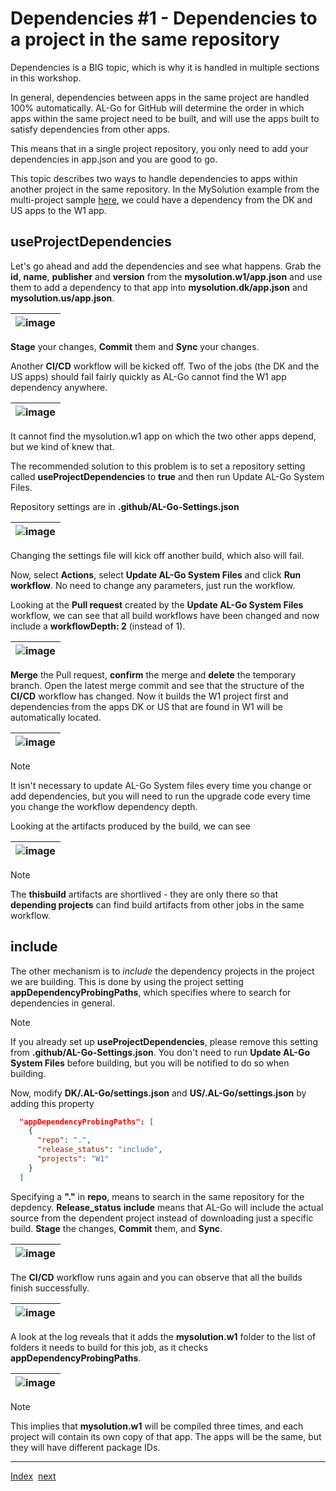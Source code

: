 # Dependencies #1 - Dependencies to a project in the same repository

Dependencies is a BIG topic, which is why it is handled in multiple sections in this workshop.

In general, dependencies between apps in the same project are handled 100% automatically. AL-Go for GitHub will determine the order in which apps within the same project need to be built, and will use the apps built to satisfy dependencies from other apps.

This means that in a single project repository, you only need to add your dependencies in app.json and you are good to go.

This topic describes two ways to handle dependencies to apps within another project in the same repository. In the MySolution example from the multi-project sample [here](Projects.md), we could have a dependency from the DK and US apps to the W1 app.

## useProjectDependencies

Let's go ahead and add the dependencies and see what happens. Grab the **id**, **name**, **publisher** and **version** from the **mysolution.w1/app.json** and use them to add a dependency to that app into **mysolution.dk/app.json** and **mysolution.us/app.json**.

| ![image](https://github.com/microsoft/AL-Go/assets/10775043/ecab7ae7-f113-4df4-999e-d5cad6baac63) |
|-|

**Stage** your changes, **Commit** them and **Sync** your changes.

Another **CI/CD** workflow will be kicked off. Two of the jobs (the DK and the US apps) should fail fairly quickly as AL-Go cannot find the W1 app dependency anywhere.

| ![image](https://github.com/microsoft/AL-Go/assets/10775043/66230407-bbdd-4b30-bf89-6ebdcbe9d3a2) |
|-|

It cannot find the mysolution.w1 app on which the two other apps depend, but we kind of knew that.

The recommended solution to this problem is to set a repository setting called **useProjectDependencies** to **true** and then run Update AL-Go System Files.

Repository settings are in **.github/AL-Go-Settings.json**

| ![image](https://github.com/microsoft/AL-Go/assets/10775043/eb63bb7d-e830-4abd-9158-1ad01e8e9c5e) |
|-|

Changing the settings file will kick off another build, which also will fail.

Now, select **Actions**, select **Update AL-Go System Files** and click **Run workflow**. No need to change any parameters, just run the workflow.

Looking at the **Pull request** created by the **Update AL-Go System Files** workflow, we can see that all build workflows have been changed and now ínclude a **workflowDepth: 2** (instead of 1).

| ![image](https://github.com/microsoft/AL-Go/assets/10775043/f63124b5-0f16-4da1-b6e4-208da617c1a7) |
|-|

**Merge** the Pull request, **confirm** the merge and **delete** the temporary branch. Open the latest merge commit and see that the structure of the **CI/CD** workflow has changed. Now it builds the W1 project first and dependencies from the apps DK or US that are found in W1 will be automatically located.

| ![image](https://github.com/microsoft/AL-Go/assets/10775043/22328924-3c49-4295-bf5d-32cf3509241c) |
|-|

> [!NOTE]
> It isn't necessary to update AL-Go System files every time you change or add dependencies, but you will need to run the upgrade code every time you change the workflow dependency depth.

Looking at the artifacts produced by the build, we can see

| ![image](https://github.com/microsoft/AL-Go/assets/10775043/97f24f75-7483-4ec6-a1d9-7fff2bacab80) |
|-|

> [!NOTE]
> The **thisbuild** artifacts are shortlived - they are only there so that **depending projects** can find build artifacts from other jobs in the same workflow.

## include
The other mechanism is to *include* the dependency projects in the project we are building. This is done by using the project setting **appDependencyProbingPaths**, which specifies where to search for dependencies in general.

> [!NOTE]
> If you already set up **useProjectDependencies**, please remove this setting from **.github/AL-Go-Settings.json**. You don't need to run **Update AL-Go System Files** before building, but you will be notified to do so when building.

Now, modify **DK/.AL-Go/settings.json** and **US/.AL-Go/settings.json** by adding this property

```json
  "appDependencyProbingPaths": [
    {
      "repo": ".",
      "release_status": "include",
      "projects": "W1"
    }
  ]
```

Specifying a **"."** in **repo**, means to search in the same repository for the depdency. **Release_status** **include** means that AL-Go will include the actual source from the dependent project instead of downloading just a specific build. **Stage** the changes, **Commit** them, and **Sync**.

| ![image](https://github.com/microsoft/AL-Go/assets/10775043/8d70b96d-2b6f-4cf0-80cc-a34dfdede60b) |
|-|

The **CI/CD** workflow runs again and you can observe that all the builds finish successfully.

| ![image](https://github.com/microsoft/AL-Go/assets/10775043/1b90eea9-258a-451e-9564-e31916ee550d) |
|-|

A look at the log reveals that it adds the **mysolution.w1** folder to the list of folders it needs to build for this job, as it checks **appDependencyProbingPaths**.

| ![image](https://github.com/microsoft/AL-Go/assets/10775043/295a32fd-1048-44f1-975f-22a761040ba3) |
|-|

> [!NOTE]
> This implies that **mysolution.w1** will be compiled three times, and each project will contain its own copy of that app. The apps will be the same, but they will have different package IDs.

---
[Index](Index.md)&nbsp;&nbsp;[next](Dependencies2.md)
